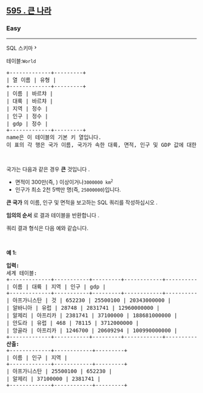 <h2><a href="https://leetcode.com/problems/big-countries"><font style="vertical-align: inherit;"><font style="vertical-align: inherit;">595 </font></font><font style="vertical-align: inherit;"><font style="vertical-align: inherit;">. </font></font><font style="vertical-align: inherit;"><font style="vertical-align: inherit;">큰 나라</font></font></a></h2><h3>Easy</h3><hr><div class="sql-schema-wrapper__3VBi"><a class="sql-schema-link__3cEg"><font style="vertical-align: inherit;"><font style="vertical-align: inherit;">SQL 스키마</font></font><svg viewBox="0 0 24 24" width="1em" height="1em" class="icon__1Md2"><path fill-rule="evenodd" d="M10 6L8.59 7.41 13.17 12l-4.58 4.59L10 18l6-6z"></path></svg></a></div><div><p><font style="vertical-align: inherit;"><font style="vertical-align: inherit;">테이블:</font></font><code>World</code></p>

<pre>+-------------+---------+<font></font><font style="vertical-align: inherit;"><font style="vertical-align: inherit;">
| </font><font style="vertical-align: inherit;">열 이름 | </font><font style="vertical-align: inherit;">유형 |</font></font><font></font>
+-------------+---------+<font></font><font style="vertical-align: inherit;"><font style="vertical-align: inherit;">
| </font><font style="vertical-align: inherit;">이름 | </font><font style="vertical-align: inherit;">바르챠 |</font></font><font></font><font style="vertical-align: inherit;"><font style="vertical-align: inherit;">
| </font><font style="vertical-align: inherit;">대륙 | </font><font style="vertical-align: inherit;">바르챠 |</font></font><font></font><font style="vertical-align: inherit;"><font style="vertical-align: inherit;">
| </font><font style="vertical-align: inherit;">지역 | </font><font style="vertical-align: inherit;">정수 |</font></font><font></font><font style="vertical-align: inherit;"><font style="vertical-align: inherit;">
| </font><font style="vertical-align: inherit;">인구 | </font><font style="vertical-align: inherit;">정수 |</font></font><font></font><font style="vertical-align: inherit;"><font style="vertical-align: inherit;">
| </font><font style="vertical-align: inherit;">gdp | </font><font style="vertical-align: inherit;">정수 |</font></font><font></font><font style="vertical-align: inherit;"><font style="vertical-align: inherit;">
+-------------+---------+</font></font><font></font><font style="vertical-align: inherit;"><font style="vertical-align: inherit;">
name은 이 테이블의 기본 키 열입니다.</font></font><font></font><font style="vertical-align: inherit;"><font style="vertical-align: inherit;">
이 표의 각 행은 국가 이름, 국가가 속한 대륙, 면적, 인구 및 GDP 값에 대한 정보를 제공합니다.</font></font><font></font>
</pre>

<p>&nbsp;</p>

<p><font style="vertical-align: inherit;"><font style="vertical-align: inherit;">국가는 다음과 같은 경우 </font></font><strong><font style="vertical-align: inherit;"><font style="vertical-align: inherit;">큰</font></font></strong><font style="vertical-align: inherit;"><font style="vertical-align: inherit;"> 것입니다 .</font></font></p>

<ul>
	<li><font style="vertical-align: inherit;"><font style="vertical-align: inherit;">면적이 300만(즉, </font><font style="vertical-align: inherit;">) 이상이거나</font></font><code>3000000 km<sup>2</sup></code><font style="vertical-align: inherit;"></font></li>
	<li><font style="vertical-align: inherit;"><font style="vertical-align: inherit;">인구가 최소 2천 5백만 명(즉, </font></font><code>25000000</code><font style="vertical-align: inherit;"><font style="vertical-align: inherit;">)입니다.</font></font></li>
</ul>

<p><font style="vertical-align: inherit;"></font><strong><font style="vertical-align: inherit;"><font style="vertical-align: inherit;">큰 국가</font></font></strong><font style="vertical-align: inherit;"><font style="vertical-align: inherit;"> 의 이름, 인구 및 면적을 보고하는 SQL 쿼리를 작성하십시오 </font><font style="vertical-align: inherit;">.</font></font></p>

<p><font style="vertical-align: inherit;"></font><strong><font style="vertical-align: inherit;"><font style="vertical-align: inherit;">임의의 순서</font></font></strong><font style="vertical-align: inherit;"><font style="vertical-align: inherit;"> 로 결과 테이블을 반환합니다 </font><font style="vertical-align: inherit;">.</font></font></p>

<p><font style="vertical-align: inherit;"><font style="vertical-align: inherit;">쿼리 결과 형식은 다음 예와 같습니다.</font></font></p>

<p>&nbsp;</p>
<p><strong><font style="vertical-align: inherit;"><font style="vertical-align: inherit;">예 1:</font></font></strong></p>

<pre><strong><font style="vertical-align: inherit;"><font style="vertical-align: inherit;">입력:</font></font></strong> <font></font><font style="vertical-align: inherit;"><font style="vertical-align: inherit;">
세계 테이블:</font></font><font></font>
+-------------+-----------+---------+------------+--------------+<font></font><font style="vertical-align: inherit;"><font style="vertical-align: inherit;">
| </font><font style="vertical-align: inherit;">이름 | </font><font style="vertical-align: inherit;">대륙 | </font><font style="vertical-align: inherit;">지역 | </font><font style="vertical-align: inherit;">인구 | </font><font style="vertical-align: inherit;">gdp |</font></font><font></font><font style="vertical-align: inherit;"><font style="vertical-align: inherit;">
+-------------+-----------+---------+------------+--------------+</font></font><font></font><font style="vertical-align: inherit;"><font style="vertical-align: inherit;">
| </font><font style="vertical-align: inherit;">아프가니스탄 | </font><font style="vertical-align: inherit;">것 | </font><font style="vertical-align: inherit;">652230 | </font><font style="vertical-align: inherit;">25500100 | </font><font style="vertical-align: inherit;">20343000000 |</font></font><font></font><font style="vertical-align: inherit;"><font style="vertical-align: inherit;">
| </font><font style="vertical-align: inherit;">알바니아 | </font><font style="vertical-align: inherit;">유럽 ​​| </font><font style="vertical-align: inherit;">28748 | </font><font style="vertical-align: inherit;">2831741 | </font><font style="vertical-align: inherit;">12960000000 |</font></font><font></font><font style="vertical-align: inherit;"><font style="vertical-align: inherit;">
| </font><font style="vertical-align: inherit;">알제리 | </font><font style="vertical-align: inherit;">아프리카 | </font><font style="vertical-align: inherit;">2381741 | </font><font style="vertical-align: inherit;">37100000 | </font><font style="vertical-align: inherit;">188681000000 |</font></font><font></font><font style="vertical-align: inherit;"><font style="vertical-align: inherit;">
| </font><font style="vertical-align: inherit;">안도라 | </font><font style="vertical-align: inherit;">유럽 ​​| </font><font style="vertical-align: inherit;">468 | </font><font style="vertical-align: inherit;">78115 | </font><font style="vertical-align: inherit;">3712000000 |</font></font><font></font><font style="vertical-align: inherit;"><font style="vertical-align: inherit;">
| </font><font style="vertical-align: inherit;">앙골라 | </font><font style="vertical-align: inherit;">아프리카 | </font><font style="vertical-align: inherit;">1246700 | </font><font style="vertical-align: inherit;">20609294 | </font><font style="vertical-align: inherit;">100990000000 |</font></font><font></font><font style="vertical-align: inherit;"><font style="vertical-align: inherit;">
+-------------+-----------+---------+------------+--------------+</font></font><font></font>
<strong><font style="vertical-align: inherit;"><font style="vertical-align: inherit;">산출:</font></font></strong> <font></font>
+-------------+------------+---------+<font></font><font style="vertical-align: inherit;"><font style="vertical-align: inherit;">
| </font><font style="vertical-align: inherit;">이름 | </font><font style="vertical-align: inherit;">인구 | </font><font style="vertical-align: inherit;">지역 |</font></font><font></font><font style="vertical-align: inherit;"><font style="vertical-align: inherit;">
+-------------+------------+---------+</font></font><font></font><font style="vertical-align: inherit;"><font style="vertical-align: inherit;">
| </font><font style="vertical-align: inherit;">아프가니스탄 | </font><font style="vertical-align: inherit;">25500100 | </font><font style="vertical-align: inherit;">652230 |</font></font><font></font><font style="vertical-align: inherit;"><font style="vertical-align: inherit;">
| </font><font style="vertical-align: inherit;">알제리 | </font><font style="vertical-align: inherit;">37100000 | </font><font style="vertical-align: inherit;">2381741 |</font></font><font></font><font style="vertical-align: inherit;"><font style="vertical-align: inherit;">
+-------------+------------+---------+</font></font><font></font>
</pre>
</div>